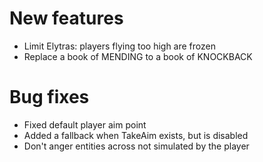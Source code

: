 # New features
* Limit Elytras: players flying too high are frozen
* Replace a book of MENDING to a book of KNOCKBACK 
# Bug fixes
* Fixed default player aim point 
* Added a fallback when TakeAim exists, but is disabled
* Don't anger entities across not simulated by the player